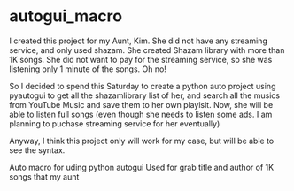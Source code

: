 # autogui_macro

I created this project for my Aunt, Kim.
She did not have any streaming service, and only used shazam. She created Shazam library with more than 1K songs. She did not want to pay for the streaming service, so she was listening only 1 minute of the songs. Oh no!

So I decided to spend this Saturday to create a python auto project using pyautogui to get all the shazamlibrary list of her, and search all the musics from YouTube Music and save them to her own playlsit. Now, she will be able to listen full songs (even though she needs to listen some ads. I am planning to puchase streaming service for her eventually)

Anyway, I think this project only will work for my case, but will be able to see the syntax.

Auto macro for uding python autogui
Used for grab title and author of 1K songs that my aunt 
